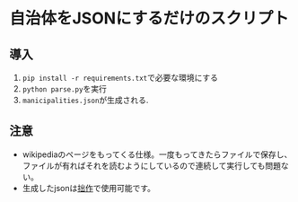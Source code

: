 # 自治体をJSONにするだけのスクリプト
## 導入
1. ```pip install -r requirements.txt```で必要な環境にする
2. ```python parse.py```を実行
3. ```manicipalities.json```が生成される.

## 注意
* wikipediaのページをもってくる仕様。一度もってきたらファイルで保存し、ファイルが有ればそれを読むようにしているので連続して実行しても問題ない。
* 生成したjsonは[拙作][1]で使用可能です。

[1]:https://github.com/littleIkawa/tagging_box